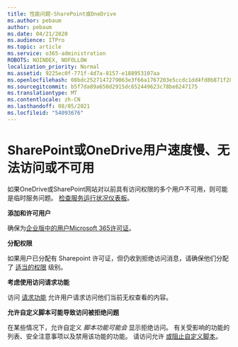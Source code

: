 ```yaml
---
title: 性能问题-SharePoint或OneDrive
ms.author: pebaum
author: pebaum
ms.date: 04/21/2020
ms.audience: ITPro
ms.topic: article
ms.service: o365-administration
ROBOTS: NOINDEX, NOFOLLOW
localization_priority: Normal
ms.assetid: 9225ec0f-771f-4d7a-8157-e188953107aa
ms.openlocfilehash: 08bdc2527147279063e3f66a1767203e5ccdc1dd4fd8b871f2800d3f71b9a233
ms.sourcegitcommit: b5f7da89a650d2915dc652449623c78be6247175
ms.translationtype: MT
ms.contentlocale: zh-CN
ms.lasthandoff: 08/05/2021
ms.locfileid: "54093676"
---
```

# <a name="sharepoint-or-onedrive-slow-inaccessible-or-unavailable-for-multiple-users"></a>SharePoint或OneDrive用户速度慢、无法访问或不可用

如果OneDrive或SharePoint网站对以前具有访问权限的多个用户不可用，则可能是临时服务问题。 [检查服务运行状况仪表板](https://portal.office.com/adminportal/home#/servicehealth)。

**添加和许可用户**

确保为[企业版中的用户Microsoft 365许可证](https://docs.microsoft.com/microsoft-365/admin/add-users/add-users)。


**分配权限**

如果用户已分配有 Sharepoint 许可证，但仍收到拒绝访问消息，请确保他们分配了 [适当的权限](https://docs.microsoft.com/sharepoint/understanding-permission-levels) 级别。

**考虑使用访问请求功能**

访问 [请求功能](https://support.office.com/article/Set-up-and-manage-access-requests-94B26E0B-2822-49D4-929A-8455698654B3) 允许用户请求访问他们当前无权查看的内容。

**允许自定义脚本可能导致访问被拒绝问题**

在某些情况下，允许自定义 *脚本功能可能会* 显示拒绝访问。 有关受影响的功能的列表、安全注意事项以及禁用该功能的功能。 请访问允许 [或阻止自定义脚本](https://docs.microsoft.com/sharepoint/allow-or-prevent-custom-script)。

